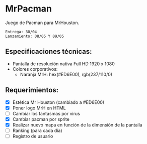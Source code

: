 # MrPacman

Juego de Pacman para MrHouston.

    Entrega: 30/04
    Lanzamiento: 08/05 Y 09/05

## Especificaciones técnicas:

* Pantalla de resolución nativa Full HD 1920 x 1080
* Colores corporativos:
  * Naranja MrH: hex(#ED6E00), rgb(237/110/0)

## Requerimientos:

- [x] Estética Mr Houston (cambiado a #ED6E00)
- [x] Poner logo MrH en HTML
- [ ] Cambiar los fantasmas por virus
- [x] Cambiar pacman por sprite
- [x] Realizar nuevo mapa en función de la dimensión de la pantalla
- [ ] Ranking (para cada día)
- [ ] Registro de usuario
